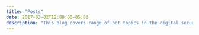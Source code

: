```yaml
---
title: "Posts"
date: 2017-03-02T12:00:00-05:00
description: "This blog covers range of hot topics in the digital security world. There are tons of data generated every day, and encryptgig is on a mission to become your partner to secure every bytes of your data generated. You can visit try our product for free at https://app.encryptgig.com"
---
```


